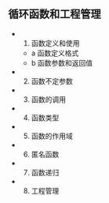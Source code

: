 ## 循环函数和工程管理  
- 1.	函数定义和使用   
  - a	函数定义格式  
  - b	函数参数和返回值  
- 2.	函数不定参数  
- 3.	函数的调用   
- 4.	函数类型  
- 5.	函数的作用域   
- 6.	匿名函数   
- 7.	函数递归   
- 8.	工程管理      
